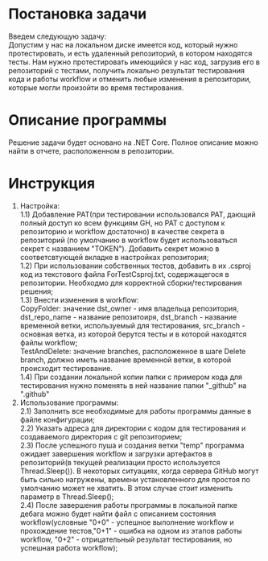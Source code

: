 # Постановка задачи<br />
 Введем следующую задачу: <br />
 Допустим у нас на локальном диске имеется код, который нужно протестировать, и есть удаленный репозиторий, в котором находятся тесты. Нам нужно протестировать имеющийся у нас код, загрузив его в репозиторий с тестами, получить локально результат тестирования кода и работы workflow и отменить любые изменения в репозитории, которые могли произойти во время тестирования.<br />
# Описание программы <br />
 Решение задачи будет основано на .NET Core. Полное описание можно найти в отчете, расположенном в репозитории. 
# Инструкция<br />
 1) Настройка:<br />
  1.1) Добавление PAT(при тестировании использовался PAT, дающий полный доступ ко всем функциям GH, но PAT с доступом к репозиторию и workflow достаточно) в качестве секрета в репозиторий (по умолчанию в workflow будет использоваться секрет с названием "TOKEN"). Добавить секрет можно в соответсвтующей вкладке в настройках репозитория;<br />
   1.2) При использовании собственных тестов, добавить в их .csproj код из текстового файла ForTestCsproj.txt, содержащегося в репозитории. Необходмо для корректной сборки/тестирования решения;<br />
   1.3) Внести изменения в workflow:<br />
   CopyFolder: значение dst_owner - имя владельца репозитория, dst_repo_name - название репозитоиря, dst_branch - название временной ветки, используемый для тестирования, src_branch - основная ветка, из которой берутся тесты и в которой находятся файлы workflow;<br />
   TestAndDelete: значение branches, расположенное в шаге Delete branch, должно иметь название временной ветки, в которой происходит тестирование.<br />
   1.4) При создании локальной копии папки с примером кода для тестирования нужно поменять в ней название папки "_github" на ".github" <br />
 2) Использование программы:<br />
   2.1) Заполнить все необходимые для работы программы данные в файле конфигурации;<br />
   2.2) Указать адреса для директории с кодом для тестирования и создаваемого директория с git репозиторием;<br />
   2.3) После успешного пуша и создания ветки "temp" программа ожидает завершения workflow и загрузки артефактов в репозиторий(в текущей реализации просто используется Thread.Sleep()). В некоторых ситуациях, когда сервера GitHub могут быть сильно нагружены, времени установленного для простоя по умолчанию может не хватить. В этом случае стоит изменить параметр в Thread.Sleep();<br />
   2.4) После завершения работы программы в локальной папке дебага можно будет найти файл с описанием состояния workflow(условные "0+0" - успешное выполнение workflow и прохождение  тестов,"0+1" - ошибка на одном из этапов работы workflow, "0+2" - отрицательный результат тестирования, но успешная работа workflow); <br />
